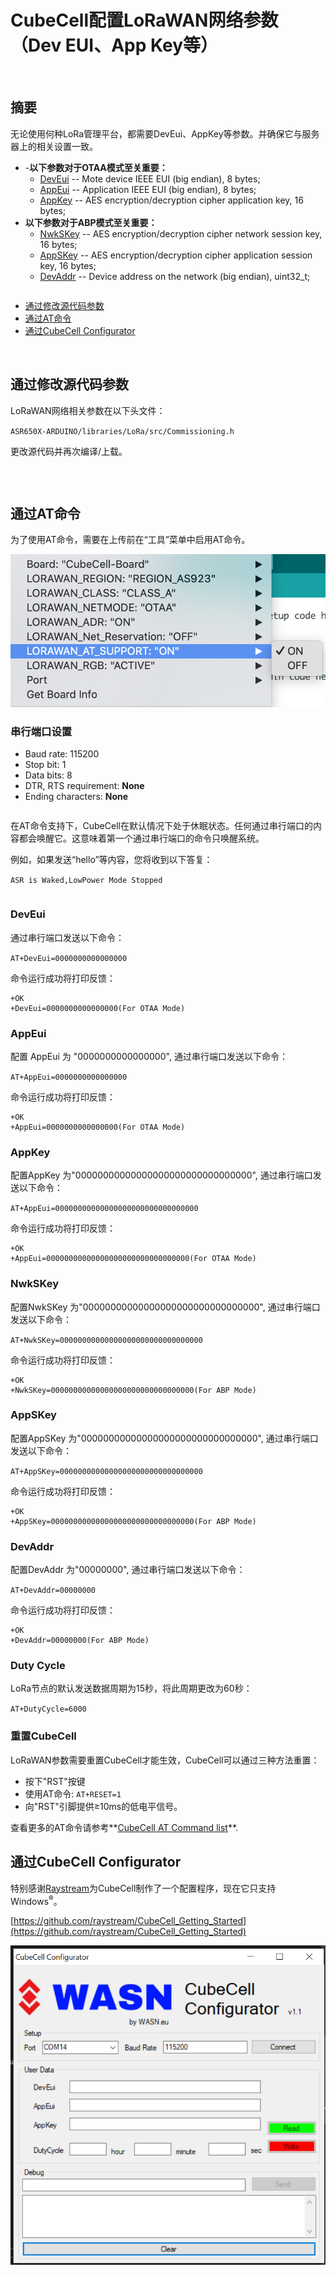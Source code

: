 # CubeCell配置LoRaWAN网络参数（Dev EUI、App Key等）

&nbsp;

## 摘要

无论使用何种LoRa管理平台，都需要DevEui、AppKey等参数。并确保它与服务器上的相关设置一致。


- -**以下参数对于OTAA模式至关重要：**
  - [DevEui](#deveui) -- Mote device IEEE EUI (big endian), 8 bytes;
  - [AppEui](#appeui) -- Application IEEE EUI (big endian), 8 bytes;
  - [AppKey](appkey) -- AES encryption/decryption cipher application key, 16 bytes;
- **以下参数对于ABP模式至关重要：**
  - [NwkSKey](nwkskey) -- AES encryption/decryption cipher network session key, 16 bytes;
  - [AppSKey](appskey) -- AES encryption/decryption cipher application session key, 16 bytes;
  - [DevAddr](devaddr) -- Device address on the network (big endian), uint32_t;

``` Tip:: 这有配置LoRaWAN网络参数的三种方法，请选择其中一种。

```

- [通过修改源代码参数](#id2)
- [通过AT命令](#id3)
- [通过CubeCell Configurator](#cubecell-configurator)

&nbsp;

## 通过修改源代码参数

LoRaWAN网络相关参数在以下头文件：

`ASR650X-ARDUINO/libraries/LoRa/src/Commissioning.h`

更改源代码并再次编译/上载。

&nbsp;

``` Note:: 下面的两种方法需要AT命令支持。

```

## 通过AT命令

为了使用AT命令，需要在上传前在“工具”菜单中启用AT命令。

![](img/config_parameter/01.png)

### 串行端口设置

- Baud rate: 115200
- Stop bit: 1
- Data bits: 8
- DTR, RTS requirement: **None**
- Ending characters: **None**

``` Note:: 确保串行监视器配置中没有结束字符或新行!

```

在AT命令支持下，CubeCell在默认情况下处于休眠状态。任何通过串行端口的内容都会唤醒它。这意味着第一个通过串行端口的命令只唤醒系统。

例如，如果发送“hello”等内容，您将收到以下答复：

`ASR is Waked,LowPower Mode Stopped`

``` Tip:: 我们以全为0为例

```

### DevEui

通过串行端口发送以下命令：

`AT+DevEui=0000000000000000`

命令运行成功将打印反馈：

```
+OK
+DevEui=0000000000000000(For OTAA Mode)
```

### AppEui

配置 AppEui 为 "0000000000000000", 通过串行端口发送以下命令：

`AT+AppEui=0000000000000000`

命令运行成功将打印反馈：

```
+OK
+AppEui=0000000000000000(For OTAA Mode)
```

### AppKey

配置AppKey 为"00000000000000000000000000000000", 通过串行端口发送以下命令：

`AT+AppEui=00000000000000000000000000000000`

命令运行成功将打印反馈：

```
+OK
+AppEui=00000000000000000000000000000000(For OTAA Mode)
```

### NwkSKey

配置NwkSKey 为"00000000000000000000000000000000", 通过串行端口发送以下命令：

`AT+NwkSKey=00000000000000000000000000000000`

命令运行成功将打印反馈：

```
+OK
+NwkSKey=00000000000000000000000000000000(For ABP Mode)
```

### AppSKey

配置AppSKey 为"00000000000000000000000000000000", 通过串行端口发送以下命令：

`AT+AppSKey=00000000000000000000000000000000`

命令运行成功将打印反馈：

```
+OK
+AppSKey=00000000000000000000000000000000(For ABP Mode)
```

### DevAddr

配置DevAddr 为"00000000", 通过串行端口发送以下命令：

`AT+DevAddr=00000000`

命令运行成功将打印反馈：

```
+OK
+DevAddr=00000000(For ABP Mode)
```

### Duty Cycle

LoRa节点的默认发送数据周期为15秒，将此周期更改为60秒：

`AT+DutyCycle=6000`

### 重置CubeCell

LoRaWAN参数需要重置CubeCell才能生效，CubeCell可以通过三种方法重置：

- 按下"RST"按键
- 使用AT命令: `AT+RESET=1`
- 向"RST"引脚提供≥10ms的低电平信号。

查看更多的AT命令请参考**[CubeCell AT Command list](https://docs.heltec.cn/download/cubecell/CubeCell_Series_AT_Command_User_Manual_V0.2.pdf)**.



## 通过CubeCell Configurator

特别感谢[Raystream](https://github.com/raystream)为CubeCell制作了一个配置程序，现在它只支持Windows<sup>®</sup>。

[https://github.com/raystream/CubeCell_Getting_Started](https://github.com/raystream/CubeCell_Getting_Started)

![](img/config_parameter/02.png)

